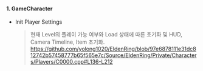 #### 1. GameCharacter
* Init Player Settings
  > 현재 Level의 플레이 가능 여부와 Load 상태에 따른 초기화 및 HUD, Camera Timeline, Item 초기화.
  https://github.com/yolong1020/EldenRing/blob/97e6878111e31dc812742b57458777b65f565e7c/Source/EldenRing/Private/Characters/Players/C0000.cpp#L136-L212
